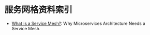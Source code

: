 # 服务网格资料索引

- [What is a Service Mesh?](https://avinetworks.com/what-are-microservices-and-containers/): Why Microservices Architecture Needs a Service Mesh.